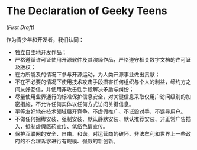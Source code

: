 # The Declaration of Geeky Teens 

*(First Draft)*

作为青少年和开发者，我们认同：
- 独立自主地开发作品；
- 严格遵循许可证使用开源软件及其演绎作品，严格遵守相关数字文档的许可证及版权；
- 在力所能及的情况下参与开源运动，为人类开源事业做出贡献；
- 不在不必要的情况下使用技术攻击手段损害任何组织与个人的利益，缔约方之间友好互信，并使用非攻击性手段解决矛盾与纠纷；
- 尽量使用业界通行的标准保护信息安全，对关键信息采取仅用户访问级别的加密措施，不允许任何实体以任何方式访问关键信息。
- 平等友好地在技术领域展开竞争。不虚假推广、不诋毁对手、不误导用户。
- 不做任何捆绑安装、强制安装、默认静默安装、默认推荐安装、非正常广告插入，抵制虚假医药宣传、低俗色情宣传。
- 保护互联网的安全、自由、和谐。对运营商的破坏、非法牟利和世界上一些政府的不合理诉求进行有规模、强效的新创新。
